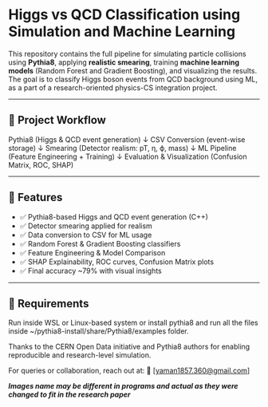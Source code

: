 # Higgs vs QCD Classification using Simulation and Machine Learning

This repository contains the full pipeline for simulating particle collisions using **Pythia8**, applying **realistic smearing**, training **machine learning models** (Random Forest and Gradient Boosting), and visualizing the results. The goal is to classify Higgs boson events from QCD background using ML, as a part of a research-oriented physics-CS integration project.

---

## 📌 Project Workflow

Pythia8 (Higgs & QCD event generation)
↓
CSV Conversion (event-wise storage)
↓
Smearing (Detector realism: pT, η, ϕ, mass)
↓
ML Pipeline (Feature Engineering + Training)
↓
Evaluation & Visualization (Confusion Matrix, ROC, SHAP)


---


## 🚀 Features

- ✅ Pythia8-based Higgs and QCD event generation (C++)
- ✅ Detector smearing applied for realism
- ✅ Data conversion to CSV for ML usage
- ✅ Random Forest & Gradient Boosting classifiers
- ✅ Feature Engineering & Model Comparison
- ✅ SHAP Explainability, ROC curves, Confusion Matrix plots
- ✅ Final accuracy ~79% with visual insights



---

##  🧪 Requirements

Run inside WSL or Linux-based system or install pythia8 and run all the files inside ~/pythia8-install/share/Pythia8/examples  folder.


Thanks to the CERN Open Data initiative and Pythia8 authors for enabling reproducible and research-level simulation.


For queries or collaboration, reach out at:
📩 [yaman1857.360@gmail.com]


***Images name may be different in programs and actual as they were changed to fit in the research paper***
